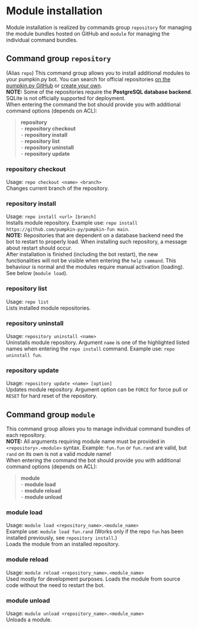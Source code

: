﻿# Module installation

Module installation is realized by commands group `repository` for managing the module bundles hosted on GitHub and `module` for managing the individual command bundles.

## Command group `repository`
(Alias `repo`)
This command group allows you to install additional modules to your pumpkin.py bot. You can search for official repositories [on the pumpkin.py GitHub](https://github.com/pumpkin-py) or [create your own](https://pumpkinpy.readthedocs.io/en/latest/development/repository.html).  
**NOTE:** Some of the repositories require the **PostgreSQL database backend**. SQLite is not officially supported for deployment.  
When entering the command the bot should provide you with additional command options (depends on ACL):  
> __**repository**__  
> \- **repository checkout**  
> \- **repository install**  
> \- **repository list**  
> \- **repository uninstall**  
> \- **repository update**

### repository checkout
Usage: `repo checkout <name> <branch>`  
Changes current branch of the repository.

### repository install
Usage: `repo install <url> [branch]`  
Installs module repository. Example use: `repo install https://github.com/pumpkin-py/pumpkin-fun main`.  
**NOTE:** Repositories that are dependent on a database backend need the bot to restart to properly load. When installing such repository, a message about restart should occur.  
After installation is finished (including the bot restart), the new functionalities will not be visible when entering the `help command`. This behaviour is normal and the modules require manual activation (loading). See below (`module load`).

### repository list
Usage: `repo list`  
Lists installed module repositories.

### repository uninstall
Usage: `repository uninstall <name>`  
Uninstalls module repository. Argument `name` is one of the highlighted listed names when entering the `repo install` command. Example use: `repo uninstall fun`.

### repository update
Usage: `repository update <name> [option]`  
Updates module repository. Argument option can be `FORCE` for force pull or `RESET` for hard reset of the repository.

## Command group `module`
This command group allows you to manage individual command bundles of each repository.  
**NOTE:** All arguments requiring module name must be provided in `<repository>.<module>` syntax. Example: `fun.fun` or `fun.rand` are valid, but `rand` on its own is not a valid module name!  
When entering the command the bot should provide you with additional command options (depends on ACL):  
> __**module**__  
> \- **module load**  
> \- **module reload**  
> \- **module unload**

### module load
Usage: `module load <repository_name>.<module_name>`  
Example use: `module load fun.rand` (Works only if the repo `fun` has been installed previously, see `repository install`.)  
Loads the module from an installed repository.

### module reload
Usage: `module reload <repository_name>.<module_name>`  
Used mostly for development purposes. Loads the module from source code without the need to restart the bot.

### module unload
Usage: `mudule unload <repository_name>.<module_name>`  
Unloads a module.
